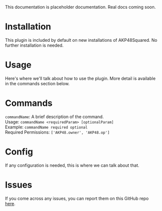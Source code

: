 This documentation is placeholder documentation. Real docs coming soon.

# Installation

This plugin is included by default on new installations of AKP48Squared. No further installation is needed.

# Usage

Here's where we'll talk about how to use the plugin. More detail is available in the commands section below.

# Commands

`commandName`: A brief description of the command.  
Usage: `commandName <requiredParam> [optionalParam]`  
Example: `commandName required optional`  
Required Permissions: `['AKP48.owner', 'AKP48.op']`

# Config

If any configuration is needed, this is where we can talk about that.

# Issues

If you come across any issues, you can report them on this GitHub repo [here](https://github.com/AKP48Squared/basic-commands/issues).
